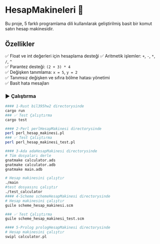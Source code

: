 # HesapMakineleri 🧮

Bu proje, 5 farklı programlama dili kullanılarak geliştirilmiş basit bir komut satırı hesap makinesidir. 

## Özellikler

✅ Float ve int değerleri için hesaplama desteği
✅ Aritmetik işlemler: `+`, `-`, `*`, `/`, `^`  
✅ Parantez desteği: `(2 + 3) * 4`  
✅ Değişken tanımlama: `x = 5`, `y = 2`  
✅ Tanımsız değişken ve sıfıra bölme hatası yönetimi  
✅ Basit hata mesajları


### ▶️ Çalıştırma

```bash
#### 1-Rust bil395hw2 directorysinde
cargo run
### ✅ Test Çalıştırma
cargo test

#### 2-Perl perlHesapMakinesi directorysinde
perl perl_hesap_makinesi.pl
### ✅ Test Çalıştırma
perl perl_hesap_makinesi_test.pl

#### 3-Ada adaHesapMakinesi directorysinde
# Tüm dosyaları derle
gnatmake calculator.ads
gnatmake calculator.adb
gnatmake main.adb

# Hesap makinesini çalıştır
./main
#test dosyasını çalıştır
./test_calculator
#### 4-Scheme schemeHesapMakinesi directorysinde
# Hesap makinesini çalıştır
guile scheme_hesap_makinesi.scm

### ✅ Test Çalıştırma
guile scheme_hesap_makinesi_test.scm

#### 5-Prolog prologHesapMakinesi directorysinde
# Hesap makinesini çalıştır
swipl calculator.pl
